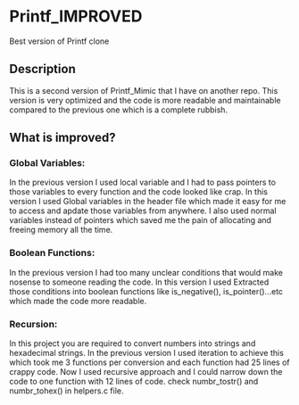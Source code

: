 # Printf_IMPROVED
Best version of Printf clone

## Description
This is a second version of Printf_Mimic that I have on another repo.
This version is very optimized and the code is more readable and maintainable compared to the previous one which is a complete rubbish.

## What is improved?
### Global Variables:
In the previous version I used local variable and I had to pass pointers to those variables to every function and the code looked like crap.
In this version I used Global variables in the header file which made it easy for me to access and apdate those variables from anywhere.
I also used normal variables instead of pointers which saved me the pain of allocating and freeing memory all the time.

### Boolean Functions:
In the previous version I had too many unclear conditions that would make nosense to someone reading the code.
In this version I used Extracted those conditions into boolean functions like is_negative(), is_pointer()...etc which made the code more readable.

### Recursion:
In this project you are required to convert numbers into strings and hexadecimal strings.
In the previous version I used iteration to achieve this which took me 3 functions per conversion and each function had 25 lines of crappy code.
Now I used recursive approach and I could narrow down the code to one function with 12 lines of code. check numbr_tostr() and numbr_tohex() in helpers.c file.
   
